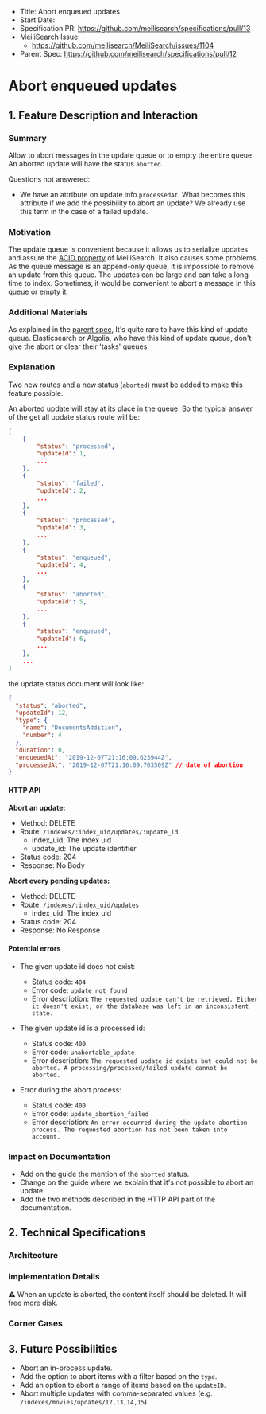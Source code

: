 - Title: Abort enqueued updates
- Start Date:
- Specification PR: https://github.com/meilisearch/specifications/pull/13
- MeiliSearch Issue: 
    - https://github.com/meilisearch/MeiliSearch/issues/1104
- Parent Spec: https://github.com/meilisearch/specifications/pull/12


# Abort enqueued updates

## 1. Feature Description and Interaction

### Summary

Allow to abort messages in the update queue or to empty the entire queue. An aborted update will have the status `aborted`.

Questions not answered:
- We have an attribute on update info `processedAt`. What becomes this attribute if we add the possibility to abort an update? We already use this term in the case of a failed update.

### Motivation

The update queue is convenient because it allows us to serialize updates and assure the [ACID property](https://en.wikipedia.org/wiki/ACID) of MeiliSearch. It also causes some problems. As the queue message is an append-only queue, it is impossible to remove an update from this queue. The updates can be large and can take a long time to index. Sometimes, it would be convenient to abort a message in this queue or empty it. 

### Additional Materials

As explained in the [parent spec](https://github.com/meilisearch/specifications/pull/12), It's quite rare to have this kind of update queue. Elasticsearch or Algolia, who have this kind of update queue, don't give the abort or clear their 'tasks' queues. 

### Explanation

Two new routes and a new status (`aborted`) must be added to make this feature possible. 

An aborted update will stay at its place in the queue. So the typical answer of the get all update status route will be: 

```json
[
    {
        "status": "processed",
        "updateId": 1,
        ...
    },
    {
        "status": "failed",
        "updateId": 2,
        ...
    },
    {
        "status": "processed",
        "updateId": 3,
        ...
    },
    {
        "status": "enqueued",
        "updateId": 4,
        ...
    },
    {
        "status": "aborted",
        "updateId": 5,
        ...
    },
    {
        "status": "enqueued",
        "updateId": 6,
        ...
    },
    ...
]
```

the update status document will look like:

```json
{
  "status": "aborted",
  "updateId": 12,
  "type": {
    "name": "DocumentsAddition",
    "number": 4
  },
  "duration": 0,
  "enqueuedAt": "2019-12-07T21:16:09.623944Z",
  "processedAt": "2019-12-07T21:16:09.703509Z" // date of abortion
}
```

#### HTTP API

**Abort an update:**

- Method: DELETE
- Route: `/indexes/:index_uid/updates/:update_id`
    - index_uid: The index uid
    - update_id: The update identifier
- Status code: 204
- Response: No Body

**Abort every pending updates:**

- Method: DELETE
- Route: `/indexes/:index_uid/updates`
    - index_uid: The index uid
- Status code: 204
- Response: No Response

#### Potential errors

- The given update id does not exist: 
    - Status code: `404`
    - Error code: `update_not_found`
    - Error description: `The requested update can't be retrieved. Either it doesn't exist, or the database was left in an inconsistent state.`

- The given update id is a processed id: 
    - Status code: `400`
    - Error code: `unabortable_update`
    - Error description: `The requested update id exists but could not be aborted. A processing/processed/failed update cannot be aborted.`

- Error during the abort process:
    - Status code: `400`
    - Error code: `update_abortion_failed`
    - Error description: `An error occurred during the update abortion process. The requested abortion has not been taken into account.`


### Impact on Documentation

- Add on the guide the mention of the `aborted` status. 
- Change on the guide where we explain that it's not possible to abort an update. 
- Add the two methods described in the HTTP API part of the documentation.

## 2. Technical Specifications

### Architecture
### Implementation Details

⚠️ When an update is aborted, the content itself should be deleted. It will free more disk.

### Corner Cases

## 3. Future Possibilities
- Abort an in-process update.
- Add the option to abort items with a filter based on the `type`.
- Add an option to abort a range of items based on the `updateID`. 
- Abort multiple updates with comma-separated values (e.g. `/indexes/movies/updates/12,13,14,15`). 
